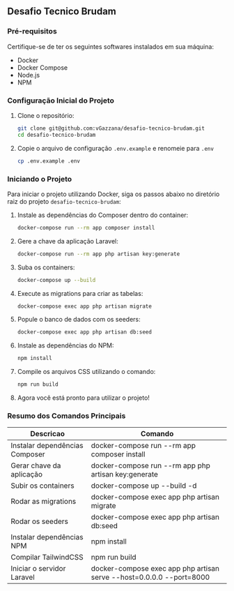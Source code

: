 ## Desafio Tecnico Brudam

### Pré-requisitos

Certifique-se de ter os seguintes softwares instalados em sua máquina:

-   Docker
-   Docker Compose
-   Node.js
-   NPM

### Configuração Inicial do Projeto

1. Clone o repositório:
    ```sh
    git clone git@github.com:vGazzana/desafio-tecnico-brudam.git
    cd desafio-tecnico-brudam
    ```
2. Copie o arquivo de configuração `.env.example` e renomeie para `.env`
    ```sh
    cp .env.example .env
    ```

### Iniciando o Projeto

Para iniciar o projeto utilizando Docker, siga os passos abaixo no diretório raiz do projeto `desafio-tecnico-brudam`:

1. Instale as dependências do Composer dentro do container:
    ```sh
    docker-compose run --rm app composer install
    ```
2. Gere a chave da aplicação Laravel:
    ```sh
    docker-compose run --rm app php artisan key:generate
    ```
3. Suba os containers:
    ```sh
    docker-compose up --build
    ```
4. Execute as migrations para criar as tabelas:
    ```sh
    docker-compose exec app php artisan migrate
    ```
5. Popule o banco de dados com os seeders:
    ```sh
    docker-compose exec app php artisan db:seed
    ```
6. Instale as dependências do NPM:
    ```sh
    npm install
    ```
7. Compile os arquivos CSS utilizando o comando:
    ```sh
    npm run build
    ```
8. Agora você está pronto para utilizar o projeto!

### Resumo dos Comandos Principais

| Descricao                      | Comando                                                              |
| ------------------------------ | -------------------------------------------------------------------- |
| Instalar dependências Composer | docker-compose run --rm app composer install                         |
| Gerar chave da aplicação       | docker-compose run --rm app php artisan key:generate                 |
| Subir os containers            | docker-compose up --build -d                                         |
| Rodar as migrations            | docker-compose exec app php artisan migrate                          |
| Rodar os seeders               | docker-compose exec app php artisan db:seed                          |
| Instalar dependências NPM      | npm install                                                          |
| Compilar TailwindCSS           | npm run build                                                        |
| Iniciar o servidor Laravel     | docker-compose exec app php artisan serve --host=0.0.0.0 --port=8000 |
